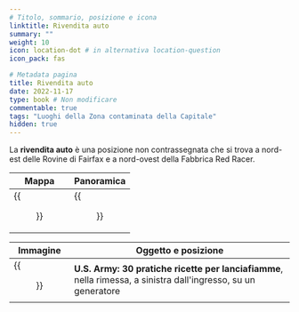 ```yaml
---
# Titolo, sommario, posizione e icona
linktitle: Rivendita auto
summary: ""
weight: 10
icon: location-dot # in alternativa location-question
icon_pack: fas

# Metadata pagina
title: Rivendita auto
date: 2022-11-17
type: book # Non modificare
commentable: true
tags: "Luoghi della Zona contaminata della Capitale"
hidden: true
---
```


<div class="fo3">


La **rivendita auto** è una posizione non contrassegnata che si trova a nord-est delle Rovine di Fairfax e a nord-ovest della Fabbrica Red Racer. 

| Mappa                                      | Panoramica                             |
| ------------------------------------------ | -------------------------------------- |
| {{<figure src="fo3/Car_Dealership_loc.webp">}} | {{<figure src="fo3/Car_Dealership.webp">}} |

| Immagine                                           | Oggetto e posizione                                                                                            |
| -------------------------------------------------- | -------------------------------------------------------------------------------------------------------------- |
| {{<figure src="fo3/US_Army_HFR_car_dealership.webp">}} | **U.S. Army: 30 pratiche ricette per lanciafiamme**, nella rimessa, a sinistra dall'ingresso, su un generatore |

</div>
